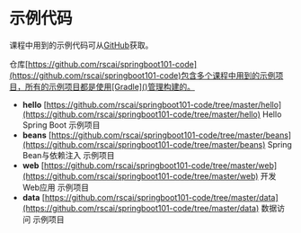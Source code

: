 # 示例代码

课程中用到的示例代码可从[GitHub](https://www.github.com)获取。

仓库[https://github.com/rscai/springboot101-code](https://github.com/rscai/springboot101-code)包含多个课程中用到的示例项目，所有的示例项目都是使用[Gradle]()管理构建的。

* **hello** [https://github.com/rscai/springboot101-code/tree/master/hello](https://github.com/rscai/springboot101-code/tree/master/hello) Hello Spring Boot 示例项目
* **beans** [https://github.com/rscai/springboot101-code/tree/master/beans](https://github.com/rscai/springboot101-code/tree/master/beans) Spring Bean与依赖注入 示例项目
* **web** [https://github.com/rscai/springboot101-code/tree/master/web](https://github.com/rscai/springboot101-code/tree/master/web) 开发Web应用 示例项目
* **data** [https://github.com/rscai/springboot101-code/tree/master/data](https://github.com/rscai/springboot101-code/tree/master/data) 数据访问 示例项目
